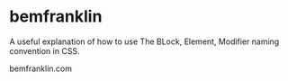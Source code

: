 # bemfranklin

A useful explanation of how to use The BLock, Element, Modifier naming convention in CSS.

bemfranklin.com
